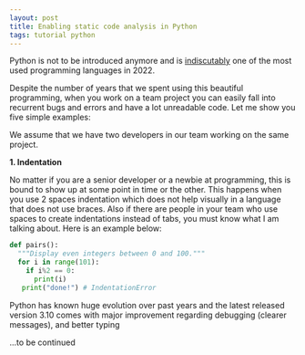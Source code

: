 ```yaml
---
layout: post
title: Enabling static code analysis in Python
tags: tutorial python
---
```


Python is not to be introduced anymore and is [indiscutably](https://trends.google.com/trends/explore?q=%2Fm%2F05z1_,%2Fm%2F07sbkfb,%2Fm%2F02p97,%2Fm%2F060kv,%2Fm%2F0jgqg) one of the most used programming languages in 2022.

Despite the number of years that we spent using this beautiful programming, when you work on a team project you can easily fall into recurrent bugs and errors and have a lot unreadable code. Let me show you five simple examples:

We assume that we have two developers in our team working on the same project.

__1. Indentation__

No matter if you are a senior developer or a newbie at programming, this is bound to show up at some point in time or the other. This happens when you use 2 spaces indentation which does not help visually in a language that does not use braces. Also if there are people in your team who use spaces to create indentations instead of tabs, you must know what I am talking about. Here is an example below:

```python
def pairs():
  """Display even integers between 0 and 100."""
  for i in range(101):
    if i%2 == 0:
      print(i)
   print("done!") # IndentationError
```

Python has known huge evolution over past years and the latest released version 3.10 comes with major improvement regarding debugging (clearer messages), and better typing 

...to be continued

